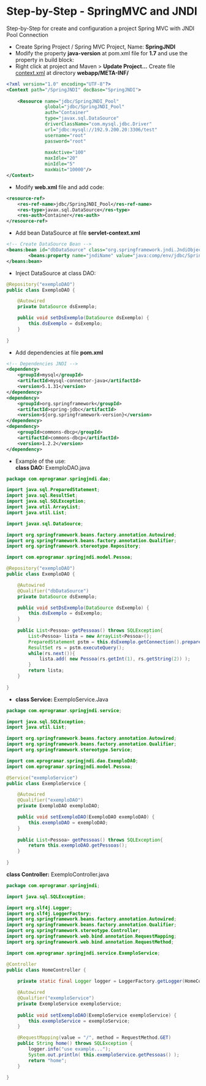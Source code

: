 Step-by-Step - SpringMVC and JNDI
=================================

Step-by-Step for create and configuration a project Spring MVC with JNDI Pool Connection

- Create Spring Project / Spring MVC Project, Name: **SpringJNDI**
- Modify the property **java-version** at pom.xml file for **1.7** and use the property in build block:
- Right click at project and Maven > **Update Project...**
 Create file [context.xml](context.xml) at directory **webapp/META-INF/**
```xml
<?xml version="1.0" encoding="UTF-8"?>
<Context path="/SpringJNDI" docBase="SpringJNDI">
 
    <Resource name="jdbc/SpringJNDI_Pool"
              global="jdbc/SpringJNDI_Pool"
              auth="Container"
              type="javax.sql.DataSource"
              driverClassName="com.mysql.jdbc.Driver"
              url="jdbc:mysql://192.9.200.20:3306/test"
              username="root"
              password="root"
               
              maxActive="100"
              maxIdle="20"
              minIdle="5"
              maxWait="10000"/>                  
</Context>
```

- Modify **web.xml** file and add code:
```xml
<resource-ref>
    <res-ref-name>jdbc/SpringJNDI_Pool</res-ref-name>
    <res-type>javax.sql.DataSource</res-type>
    <res-auth>Container</res-auth>
</resource-ref> 
```  

- Add bean DataSource at file **servlet-context.xml**  
```xml
<!-- Create DataSource Bean -->
<beans:bean id="dbDataSource" class="org.springframework.jndi.JndiObjectFactoryBean">
        <beans:property name="jndiName" value="java:comp/env/jdbc/SpringJNDI_Pool" />
</beans:bean>	
```  
 
- Inject DataSource at class DAO:
```java
@Repository("exemploDAO")
public class ExemploDAO {

	@Autowired
	private DataSource dsExemplo;

	public void setDsExemplo(DataSource dsExemplo) {
		this.dsExemplo = dsExemplo;
	}
	
}
```  

- Add dependencies at file **pom.xml**  
```xml
<!-- Dependencies JNDI -->
<dependency>
	<groupId>mysql</groupId>
	<artifactId>mysql-connector-java</artifactId>
	<version>5.1.31</version>
</dependency>	
<dependency>
	<groupId>org.springframework</groupId>
	<artifactId>spring-jdbc</artifactId>
	<version>${org.springframework-version}</version>
</dependency>
<dependency>
	<groupId>commons-dbcp</groupId>
	<artifactId>commons-dbcp</artifactId>
	<version>1.2.2</version>
</dependency>	
```

- Example of the use:  
**class DAO:** ExemploDAO.java 
```java
package com.eprogramar.springjndi.dao;

import java.sql.PreparedStatement;
import java.sql.ResultSet;
import java.sql.SQLException;
import java.util.ArrayList;
import java.util.List;

import javax.sql.DataSource;

import org.springframework.beans.factory.annotation.Autowired;
import org.springframework.beans.factory.annotation.Qualifier;
import org.springframework.stereotype.Repository;

import com.eprogramar.springjndi.model.Pessoa;

@Repository("exemploDAO")
public class ExemploDAO {

	@Autowired
	@Qualifier("dbDataSource")
	private DataSource dsExemplo;

	public void setDsExemplo(DataSource dsExemplo) {
		this.dsExemplo = dsExemplo;
	}
	
	public List<Pessoa> getPessoas() throws SQLException{
		List<Pessoa> lista = new ArrayList<Pessoa>();
		PreparedStatement pstm = this.dsExemplo.getConnection().prepareStatement("select * from Pessoa");
		ResultSet rs = pstm.executeQuery();
		while(rs.next()){
			lista.add( new Pessoa(rs.getInt(1), rs.getString(2)) );
		}
		return lista;
	}
	
}
```

- **class Service:** ExemploService.Java  
```java
package com.eprogramar.springjndi.service;

import java.sql.SQLException;
import java.util.List;

import org.springframework.beans.factory.annotation.Autowired;
import org.springframework.beans.factory.annotation.Qualifier;
import org.springframework.stereotype.Service;

import com.eprogramar.springjndi.dao.ExemploDAO;
import com.eprogramar.springjndi.model.Pessoa;

@Service("exemploService")
public class ExemploService {

	@Autowired
	@Qualifier("exemploDAO")
	private ExemploDAO exemploDAO;

	public void setExemploDAO(ExemploDAO exemploDAO) {
		this.exemploDAO = exemploDAO;
	}
	
	public List<Pessoa> getPessoas() throws SQLException{
		return this.exemploDAO.getPessoas();
	}
	
}
```

**class Controller:** ExemploController.java  
```java
package com.eprogramar.springjndi;

import java.sql.SQLException;

import org.slf4j.Logger;
import org.slf4j.LoggerFactory;
import org.springframework.beans.factory.annotation.Autowired;
import org.springframework.beans.factory.annotation.Qualifier;
import org.springframework.stereotype.Controller;
import org.springframework.web.bind.annotation.RequestMapping;
import org.springframework.web.bind.annotation.RequestMethod;

import com.eprogramar.springjndi.service.ExemploService;

@Controller
public class HomeController {
	
	private static final Logger logger = LoggerFactory.getLogger(HomeController.class);

	@Autowired
	@Qualifier("exemploService")
	private ExemploService exemploService;
	
	public void setExemploDAO(ExemploService exemploService) {
		this.exemploService = exemploService;
	}

	@RequestMapping(value = "/", method = RequestMethod.GET)
	public String home() throws SQLException {
		logger.info("use example...");
		System.out.println( this.exemploService.getPessoas() );
		return "home";
	}
	
}
```  
